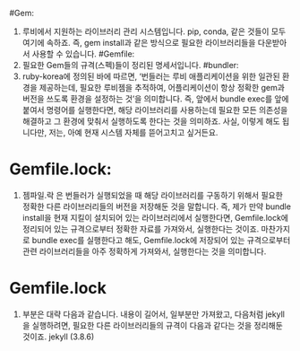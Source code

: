 #Gem: 
1. 루비에서 지원하는 라이브러리 관리 시스템입니다. pip, conda, 같은 것들이 모두 여기에 속하죠. 즉, gem install과 같은 방식으로 필요한 라이브러리들을 다운받아서 사용할 수 있습니다.
#Gemfile: 
1. 필요한 Gem들의 규격(스펙)들이 정리된 명세서입니다.
#bundler: 
1. ruby-korea에 정의된 바에 따르면, ‘번들러는 루비 애플리케이션을 위한 일관된 환경을 제공하는데, 필요한 루비젬을 추적하여, 어플리케이션이 항상 정확한 gem과 버전을 쓰도록 환경을 설정하는 것’을 의미합니다. 즉, 앞에서 bundle exec를 앞에 붙여서 명령어를 실행한다면, 해당 라이브러리를 사용하는데 필요한 모든 의존성을 해결하고 그 환경에 맞춰서 실행하도록 한다는 것을 의미하죠. 사실, 이렇게 해도 됩니다만, 저는, 아예 현재 시스템 자체를 뜯어고치고 싶거든요.
# Gemfile.lock: 
1. 젬파일.락 은 번들러가 실행되었을 때 해당 라이브러리를 구동하기 위해서 필요한 정확한 다른 라이브러리들의 버전을 저장해둔 것을 말합니다. 즉, 제가 만약 bundle install을 현재 지킬이 설치되어 있는 라이브러리에서 실행한다면, Gemfile.lock에 정리되어 있는 규격으로부터 정확한 자료를 가져와서, 실행한다는 것이죠. 마찬가지로 bundle exec를 실행한다고 해도, Gemfile.lock에 저장되어 있는 규격으로부터 관련 라이브러리들을 아주 정확하게 가져와서, 실행한다는 것을 의미합니다.
# Gemfile.lock
1. 부분은 대략 다음과 같습니다. 내용이 길어서, 일부분만 가져왔고, 다음처럼 jekyll을 실행하려면, 필요한 다른 라이브러리들의 규격이 다음과 같다는 것을 정리해둔 것이죠.
jekyll (3.8.6)